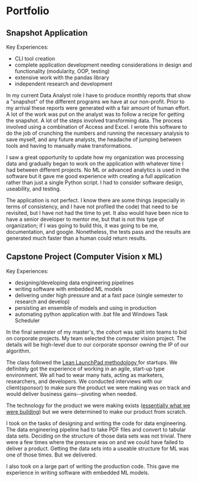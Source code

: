 # Portfolio

## Snapshot Application

Key Experiences:

- CLI tool creation
- complete application development needing considerations in design and functionality (modularity, OOP, testing)
- extensive work with the pandas library
- independent research and development

In my current Data Analyst role I have to produce monthly reports that show a "snapshot" of the different programs we have at our non-profit. Prior to my arrival these reports were generated with a fair amount of human effort. A lot of the work was put on the analyst was to follow a recipe for getting the snapshot. A lot of the steps involved transforming data. The process involved using a combination of Access and Excel. I wrote this software to do the job of crunching the numbers and running the necessary analysis to save myself, and any future analysts, the headache of jumping between tools and having to manually make transformations. 

I saw a great opportunity to update how my organization was processing data and gradually began to work on the application with whatever time I had between different projects. No ML or advanced analytics is used in the software but it gave me good experience with creating a full application rather than just a single Python script. I had to consider software design, useability, and testing. 

The application is not perfect. I know there are some things (especially in terms of consistency, and I have not profiled the code) that need to be revisited, but I have not had the time to yet. It also would have been nice to have a senior developer to mentor me, but that is not this type of organization; if I was going to build this, it was going to be me, documentation, and google. Nonetheless,  the tests pass and the results are generated much faster than a human could return results.


## Capstone Project (Computer Vision x ML)

Key Experiences:

- designing/developing data engineering pipelines
- writing software with embedded ML models
- delivering under high pressure and at a fast pace (single semester to research and develop)
- persisting an ensemble of models and using in production
- automating python application with .bat file and Windows Task Scheduler


In the final semester of my master's, the cohort was split into teams to bid on corporate projects. My team selected the computer vision project. The details will be high-level due to our corporate sponsor owning the IP of our algorithm. 

The class followed the [Lean LaunchPad methodology ](https://en.wikipedia.org/wiki/Lean_Launchpad) for startups. We definitely got the experience of working in an agile, start-up type environment. We all had to wear many hats, acting as marketers, researchers, and developers. We conducted interviews with our client(sponsor) to make sure the product we were making was on track and would deliver business gains--pivoting when needed. 

The technology for the product we were making exists ([essentially what we were building](https://rossum.ai/)) but we were determined to make our product from scratch. 

I took on the tasks of designing and writing the code for data engineering. The data engineering pipeline had to take PDF files and convert to tabular data sets. Deciding on the structure of those data sets was not trivial. There were a few times where the pressure was on and we could have failed to deliver a product. Getting the data sets into a useable structure for ML was one of those times. But we delivered.

I also took on a large part of writing the production code. This gave me  experience in writing software with embedded ML models. 




